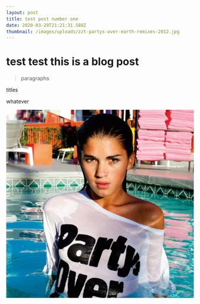 ```yaml
---
layout: post
title: test post number one
date: 2020-03-29T21:21:31.588Z
thumbnail: /images/uploads/zzt-partys-over-earth-remixes-2012.jpg
---
```

# test test this is a blog post

> paragraphs

titles

whatever



![partys over earth](/images/uploads/zzt-partys-over-earth-remixes-2012.jpg "party is over")
